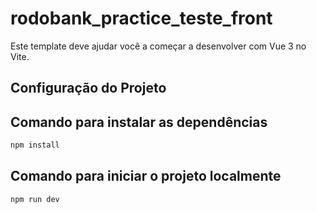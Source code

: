 # rodobank_practice_teste_front

Este template deve ajudar você a começar a desenvolver com Vue 3 no Vite.

## Configuração do Projeto

## Comando para instalar as dependências

```sh
npm install
```

## Comando para iniciar o projeto localmente
```sh
npm run dev
```